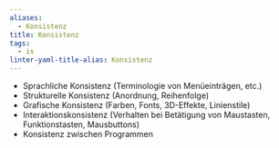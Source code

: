 ```yaml
---
aliases:
  - Konsistenz
title: Konsistenz
tags:
  - is
linter-yaml-title-alias: Konsistenz
---
```


- Sprachliche Konsistenz (Terminologie von Menüeinträgen, etc.)
- Strukturelle Konsistenz (Anordnung, Reihenfolge)
- Grafische Konsistenz (Farben, Fonts, 3D-Effekte, Linienstile)
- Interaktionskonsistenz (Verhalten bei Betätigung von Maustasten, Funktionstasten, Mausbuttons)
- Konsistenz zwischen Programmen